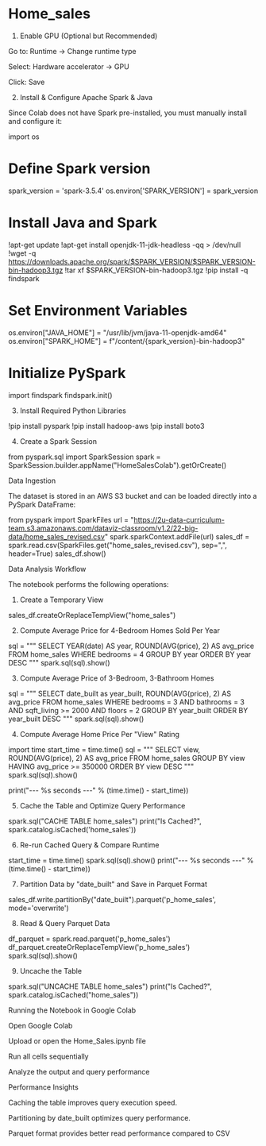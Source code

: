 # Home_sales

1. Enable GPU (Optional but Recommended)

Go to: Runtime → Change runtime type

Select: Hardware accelerator → GPU

Click: Save

2. Install & Configure Apache Spark & Java

Since Colab does not have Spark pre-installed, you must manually install and configure it:

import os

# Define Spark version
spark_version = 'spark-3.5.4'
os.environ['SPARK_VERSION'] = spark_version

# Install Java and Spark
!apt-get update
!apt-get install openjdk-11-jdk-headless -qq > /dev/null
!wget -q https://downloads.apache.org/spark/$SPARK_VERSION/$SPARK_VERSION-bin-hadoop3.tgz
!tar xf $SPARK_VERSION-bin-hadoop3.tgz
!pip install -q findspark

# Set Environment Variables
os.environ["JAVA_HOME"] = "/usr/lib/jvm/java-11-openjdk-amd64"
os.environ["SPARK_HOME"] = f"/content/{spark_version}-bin-hadoop3"

# Initialize PySpark
import findspark
findspark.init()

3. Install Required Python Libraries

!pip install pyspark
!pip install hadoop-aws
!pip install boto3

4. Create a Spark Session

from pyspark.sql import SparkSession
spark = SparkSession.builder.appName("HomeSalesColab").getOrCreate()

Data Ingestion

The dataset is stored in an AWS S3 bucket and can be loaded directly into a PySpark DataFrame:

from pyspark import SparkFiles
url = "https://2u-data-curriculum-team.s3.amazonaws.com/dataviz-classroom/v1.2/22-big-data/home_sales_revised.csv"
spark.sparkContext.addFile(url)
sales_df = spark.read.csv(SparkFiles.get("home_sales_revised.csv"), sep=",", header=True)
sales_df.show()

Data Analysis Workflow

The notebook performs the following operations:

1. Create a Temporary View

sales_df.createOrReplaceTempView("home_sales")

2. Compute Average Price for 4-Bedroom Homes Sold Per Year

sql = """
    SELECT YEAR(date) AS year, ROUND(AVG(price), 2) AS avg_price
    FROM home_sales
    WHERE bedrooms = 4
    GROUP BY year
    ORDER BY year DESC
"""
spark.sql(sql).show()

3. Compute Average Price of 3-Bedroom, 3-Bathroom Homes

sql = """
    SELECT date_built as year_built, ROUND(AVG(price), 2) AS avg_price
    FROM home_sales
    WHERE bedrooms = 3 AND bathrooms = 3
    AND sqft_living >= 2000
    AND floors = 2
    GROUP BY year_built
    ORDER BY year_built DESC
"""
spark.sql(sql).show()

4. Compute Average Home Price Per "View" Rating

import time
start_time = time.time()
sql = """
    SELECT view, ROUND(AVG(price), 2) AS avg_price
    FROM home_sales
    GROUP BY view
    HAVING avg_price >= 350000
    ORDER BY view DESC
"""
spark.sql(sql).show()

print("--- %s seconds ---" % (time.time() - start_time))

5. Cache the Table and Optimize Query Performance

spark.sql("CACHE TABLE home_sales")
print("Is Cached?", spark.catalog.isCached('home_sales'))

6. Re-run Cached Query & Compare Runtime

start_time = time.time()
spark.sql(sql).show()
print("--- %s seconds ---" % (time.time() - start_time))

7. Partition Data by "date_built" and Save in Parquet Format

sales_df.write.partitionBy("date_built").parquet('p_home_sales', mode='overwrite')

8. Read & Query Parquet Data

df_parquet = spark.read.parquet('p_home_sales')
df_parquet.createOrReplaceTempView('p_home_sales')
spark.sql(sql).show()

9. Uncache the Table

spark.sql("UNCACHE TABLE home_sales")
print("Is Cached?", spark.catalog.isCached("home_sales"))

Running the Notebook in Google Colab

Open Google Colab

Upload or open the Home_Sales.ipynb file

Run all cells sequentially

Analyze the output and query performance

Performance Insights

Caching the table improves query execution speed.

Partitioning by date_built optimizes query performance.

Parquet format provides better read performance compared to CSV
